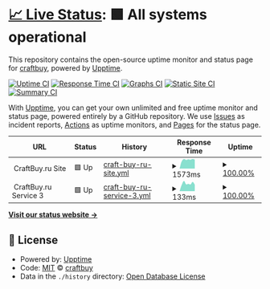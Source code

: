 # [📈 Live Status](https://craftbuy.github.io/uptime): <!--live status--> **🟩 All systems operational**

This repository contains the open-source uptime monitor and status page for [craftbuy](https://craftbuy.github.io/uptime), powered by [Upptime](https://github.com/upptime/upptime).

[![Uptime CI](https://github.com/koj-co/upptime/workflows/Uptime%20CI/badge.svg)](https://github.com/koj-co/upptime/actions?query=workflow%3A%22Uptime+CI%22)
[![Response Time CI](https://github.com/koj-co/upptime/workflows/Response%20Time%20CI/badge.svg)](https://github.com/koj-co/upptime/actions?query=workflow%3A%22Response+Time+CI%22)
[![Graphs CI](https://github.com/koj-co/upptime/workflows/Graphs%20CI/badge.svg)](https://github.com/koj-co/upptime/actions?query=workflow%3A%22Graphs+CI%22)
[![Static Site CI](https://github.com/koj-co/upptime/workflows/Static%20Site%20CI/badge.svg)](https://github.com/koj-co/upptime/actions?query=workflow%3A%22Static+Site+CI%22)
[![Summary CI](https://github.com/koj-co/upptime/workflows/Summary%20CI/badge.svg)](https://github.com/koj-co/upptime/actions?query=workflow%3A%22Summary+CI%22)

With [Upptime](https://upptime.js.org), you can get your own unlimited and free uptime monitor and status page, powered entirely by a GitHub repository. We use [Issues](https://github.com/craftbuy/uptime/issues) as incident reports, [Actions](https://github.com/craftbuy/uptime/actions) as uptime monitors, and [Pages](https://craftbuy.github.io/uptime) for the status page.

<!--start: status pages-->
<!-- This summary is generated by Upptime (https://github.com/upptime/upptime) -->
<!-- Do not edit this manually, your changes will be overwritten -->
<!-- prettier-ignore -->
| URL | Status | History | Response Time | Uptime |
| --- | ------ | ------- | ------------- | ------ |
| <img alt="" src="https://craftbuy.ru/favicon.ico" height="13"> CraftBuy.ru Site | 🟩 Up | [craft-buy-ru-site.yml](https://github.com/craftbuy/uptime/commits/HEAD/history/craft-buy-ru-site.yml) | <details><summary><img alt="Response time graph" src="./graphs/craft-buy-ru-site/response-time-week.png" height="20"> 1573ms</summary><br><a href="https://craftbuy.github.io/uptime/history/craft-buy-ru-site"><img alt="Response time 1126" src="https://img.shields.io/endpoint?url=https%3A%2F%2Fraw.githubusercontent.com%2Fcraftbuy%2Fuptime%2FHEAD%2Fapi%2Fcraft-buy-ru-site%2Fresponse-time.json"></a><br><a href="https://craftbuy.github.io/uptime/history/craft-buy-ru-site"><img alt="24-hour response time 1592" src="https://img.shields.io/endpoint?url=https%3A%2F%2Fraw.githubusercontent.com%2Fcraftbuy%2Fuptime%2FHEAD%2Fapi%2Fcraft-buy-ru-site%2Fresponse-time-day.json"></a><br><a href="https://craftbuy.github.io/uptime/history/craft-buy-ru-site"><img alt="7-day response time 1573" src="https://img.shields.io/endpoint?url=https%3A%2F%2Fraw.githubusercontent.com%2Fcraftbuy%2Fuptime%2FHEAD%2Fapi%2Fcraft-buy-ru-site%2Fresponse-time-week.json"></a><br><a href="https://craftbuy.github.io/uptime/history/craft-buy-ru-site"><img alt="30-day response time 1265" src="https://img.shields.io/endpoint?url=https%3A%2F%2Fraw.githubusercontent.com%2Fcraftbuy%2Fuptime%2FHEAD%2Fapi%2Fcraft-buy-ru-site%2Fresponse-time-month.json"></a><br><a href="https://craftbuy.github.io/uptime/history/craft-buy-ru-site"><img alt="1-year response time 1171" src="https://img.shields.io/endpoint?url=https%3A%2F%2Fraw.githubusercontent.com%2Fcraftbuy%2Fuptime%2FHEAD%2Fapi%2Fcraft-buy-ru-site%2Fresponse-time-year.json"></a></details> | <details><summary><a href="https://craftbuy.github.io/uptime/history/craft-buy-ru-site">100.00%</a></summary><a href="https://craftbuy.github.io/uptime/history/craft-buy-ru-site"><img alt="All-time uptime 100.00%" src="https://img.shields.io/endpoint?url=https%3A%2F%2Fraw.githubusercontent.com%2Fcraftbuy%2Fuptime%2FHEAD%2Fapi%2Fcraft-buy-ru-site%2Fuptime.json"></a><br><a href="https://craftbuy.github.io/uptime/history/craft-buy-ru-site"><img alt="24-hour uptime 100.00%" src="https://img.shields.io/endpoint?url=https%3A%2F%2Fraw.githubusercontent.com%2Fcraftbuy%2Fuptime%2FHEAD%2Fapi%2Fcraft-buy-ru-site%2Fuptime-day.json"></a><br><a href="https://craftbuy.github.io/uptime/history/craft-buy-ru-site"><img alt="7-day uptime 100.00%" src="https://img.shields.io/endpoint?url=https%3A%2F%2Fraw.githubusercontent.com%2Fcraftbuy%2Fuptime%2FHEAD%2Fapi%2Fcraft-buy-ru-site%2Fuptime-week.json"></a><br><a href="https://craftbuy.github.io/uptime/history/craft-buy-ru-site"><img alt="30-day uptime 100.00%" src="https://img.shields.io/endpoint?url=https%3A%2F%2Fraw.githubusercontent.com%2Fcraftbuy%2Fuptime%2FHEAD%2Fapi%2Fcraft-buy-ru-site%2Fuptime-month.json"></a><br><a href="https://craftbuy.github.io/uptime/history/craft-buy-ru-site"><img alt="1-year uptime 100.00%" src="https://img.shields.io/endpoint?url=https%3A%2F%2Fraw.githubusercontent.com%2Fcraftbuy%2Fuptime%2FHEAD%2Fapi%2Fcraft-buy-ru-site%2Fuptime-year.json"></a></details>
| <img alt="" src="https://craftbuy.ru/favicon.ico" height="13"> CraftBuy.ru Service 3 | 🟩 Up | [craft-buy-ru-service-3.yml](https://github.com/craftbuy/uptime/commits/HEAD/history/craft-buy-ru-service-3.yml) | <details><summary><img alt="Response time graph" src="./graphs/craft-buy-ru-service-3/response-time-week.png" height="20"> 133ms</summary><br><a href="https://craftbuy.github.io/uptime/history/craft-buy-ru-service-3"><img alt="Response time 176" src="https://img.shields.io/endpoint?url=https%3A%2F%2Fraw.githubusercontent.com%2Fcraftbuy%2Fuptime%2FHEAD%2Fapi%2Fcraft-buy-ru-service-3%2Fresponse-time.json"></a><br><a href="https://craftbuy.github.io/uptime/history/craft-buy-ru-service-3"><img alt="24-hour response time 114" src="https://img.shields.io/endpoint?url=https%3A%2F%2Fraw.githubusercontent.com%2Fcraftbuy%2Fuptime%2FHEAD%2Fapi%2Fcraft-buy-ru-service-3%2Fresponse-time-day.json"></a><br><a href="https://craftbuy.github.io/uptime/history/craft-buy-ru-service-3"><img alt="7-day response time 133" src="https://img.shields.io/endpoint?url=https%3A%2F%2Fraw.githubusercontent.com%2Fcraftbuy%2Fuptime%2FHEAD%2Fapi%2Fcraft-buy-ru-service-3%2Fresponse-time-week.json"></a><br><a href="https://craftbuy.github.io/uptime/history/craft-buy-ru-service-3"><img alt="30-day response time 136" src="https://img.shields.io/endpoint?url=https%3A%2F%2Fraw.githubusercontent.com%2Fcraftbuy%2Fuptime%2FHEAD%2Fapi%2Fcraft-buy-ru-service-3%2Fresponse-time-month.json"></a><br><a href="https://craftbuy.github.io/uptime/history/craft-buy-ru-service-3"><img alt="1-year response time 151" src="https://img.shields.io/endpoint?url=https%3A%2F%2Fraw.githubusercontent.com%2Fcraftbuy%2Fuptime%2FHEAD%2Fapi%2Fcraft-buy-ru-service-3%2Fresponse-time-year.json"></a></details> | <details><summary><a href="https://craftbuy.github.io/uptime/history/craft-buy-ru-service-3">100.00%</a></summary><a href="https://craftbuy.github.io/uptime/history/craft-buy-ru-service-3"><img alt="All-time uptime 99.88%" src="https://img.shields.io/endpoint?url=https%3A%2F%2Fraw.githubusercontent.com%2Fcraftbuy%2Fuptime%2FHEAD%2Fapi%2Fcraft-buy-ru-service-3%2Fuptime.json"></a><br><a href="https://craftbuy.github.io/uptime/history/craft-buy-ru-service-3"><img alt="24-hour uptime 100.00%" src="https://img.shields.io/endpoint?url=https%3A%2F%2Fraw.githubusercontent.com%2Fcraftbuy%2Fuptime%2FHEAD%2Fapi%2Fcraft-buy-ru-service-3%2Fuptime-day.json"></a><br><a href="https://craftbuy.github.io/uptime/history/craft-buy-ru-service-3"><img alt="7-day uptime 100.00%" src="https://img.shields.io/endpoint?url=https%3A%2F%2Fraw.githubusercontent.com%2Fcraftbuy%2Fuptime%2FHEAD%2Fapi%2Fcraft-buy-ru-service-3%2Fuptime-week.json"></a><br><a href="https://craftbuy.github.io/uptime/history/craft-buy-ru-service-3"><img alt="30-day uptime 100.00%" src="https://img.shields.io/endpoint?url=https%3A%2F%2Fraw.githubusercontent.com%2Fcraftbuy%2Fuptime%2FHEAD%2Fapi%2Fcraft-buy-ru-service-3%2Fuptime-month.json"></a><br><a href="https://craftbuy.github.io/uptime/history/craft-buy-ru-service-3"><img alt="1-year uptime 99.88%" src="https://img.shields.io/endpoint?url=https%3A%2F%2Fraw.githubusercontent.com%2Fcraftbuy%2Fuptime%2FHEAD%2Fapi%2Fcraft-buy-ru-service-3%2Fuptime-year.json"></a></details>

<!--end: status pages-->

[**Visit our status website →**](https://craftbuy.github.io/uptime)

## 📄 License

- Powered by: [Upptime](https://github.com/upptime/upptime)
- Code: [MIT](./LICENSE) © [craftbuy](https://craftbuy.github.io/uptime)
- Data in the `./history` directory: [Open Database License](https://opendatacommons.org/licenses/odbl/1-0/)
